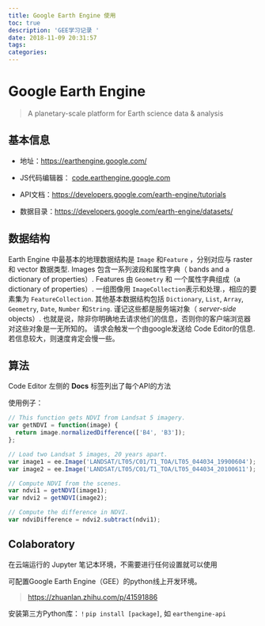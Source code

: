 ```yaml
---
title: Google Earth Engine 使用
toc: true
description: 'GEE学习记录 '
date: 2018-11-09 20:31:57
tags:
categories:
---
```


# Google Earth Engine 

>A planetary-scale platform for Earth science data & analysis

## 基本信息

- 地址：https://earthengine.google.com/

- JS代码编辑器： [code.earthengine.google.com](https://code.earthengine.google.com/)

- API文档：https://developers.google.com/earth-engine/tutorials
- 数据目录：https://developers.google.com/earth-engine/datasets/

## 数据结构

 Earth Engine 中最基本的地理数据结构是 `Image` 和`Feature` ，分别对应与 raster 和 vector 数据类型. Images 包含一系列波段和属性字典（ bands and a dictionary of properties）. Features 由 `Geometry` 和 一个属性字典组成（a dictionary of properties）. 一组图像用 `ImageCollection`表示和处理.，相应的要素集为 `FeatureCollection`. 其他基本数据结构包括 `Dictionary`, `List`, `Array`, `Geometry`, `Date`, `Number` 和`String`. 谨记这些都是服务端对象（ *server-side* objects）. 也就是说，除非你明确地去请求他们的信息，否则你的客户端浏览器对这些对象是一无所知的。 请求会触发一个由google发送给 Code Editor的信息. 若信息较大，则速度肯定会慢一些。

## 算法

 Code Editor 左侧的 **Docs** 标签列出了每个API的方法

使用例子：

```javascript
// This function gets NDVI from Landsat 5 imagery.
var getNDVI = function(image) {
  return image.normalizedDifference(['B4', 'B3']);
};

// Load two Landsat 5 images, 20 years apart.
var image1 = ee.Image('LANDSAT/LT05/C01/T1_TOA/LT05_044034_19900604');
var image2 = ee.Image('LANDSAT/LT05/C01/T1_TOA/LT05_044034_20100611');

// Compute NDVI from the scenes.
var ndvi1 = getNDVI(image1);
var ndvi2 = getNDVI(image2);

// Compute the difference in NDVI.
var ndviDifference = ndvi2.subtract(ndvi1);
```

## Colaboratory

在云端运行的 Jupyter 笔记本环境，不需要进行任何设置就可以使用

可配置Google Earth Engine（GEE）的python线上开发环境。

> https://zhuanlan.zhihu.com/p/41591886

安装第三方Python库：`！pip install [package]`,  如 `earthengine-api`